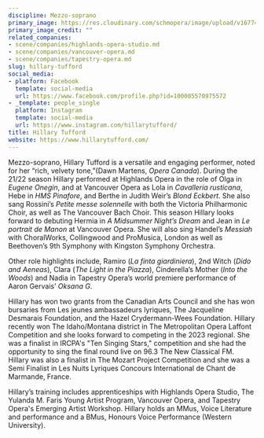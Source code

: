 ```yaml
---
discipline: Mezzo-soprano
primary_image: https://res.cloudinary.com/schmopera/image/upload/v1677439474/media/2023/02/Hillary_Tufford_yorkqs.jpg
primary_image_credit: ""
related_companies:
- scene/companies/highlands-opera-studio.md
- scene/companies/vancouver-opera.md
- scene/companies/tapestry-opera.md
slug: hillary-tufford
social_media:
- platform: Facebook
  template: social-media
  url: https://www.facebook.com/profile.php?id=100085570975572
- _template: people_single
  platform: Instagram
  template: social-media
  url: https://www.instagram.com/hillarytufford/
title: Hillary Tufford
website: https://www.hillarytufford.com/
---
```

Mezzo-soprano, Hillary Tufford is a versatile and engaging performer, noted for her “rich, velvety tone,”(Dawn Martens, _Opera Canada_). During the 21/22 season Hillary performed at Highlands Opera in the role of Olga in _Eugene Onegin_, and at Vancouver Opera as Lola in _Cavalleria rusticana_, Hebe in _HMS Pinafore_, and Berthe in Judith Weir’s _Blond Eckbert_. She also sang Rossini’s _Petite messe solennelle_ with both the Victoria Philharmonic Choir, as well as The Vancouver Bach Choir. This season Hillary looks forward to debuting Hermia in _A Midsummer Night’s Dream_ and Jean in _Le portrait de Manon_ at Vancouver Opera. She will also sing Handel’s _Messiah_ with ChoralWorks, Collingwood and ProMusica, London as well as Beethoven’s 9th Symphony with Kingston Symphony Orchestra. 

Other role highlights include, Ramiro (_La finta giardiniera_), 2nd Witch (_Dido and Aeneas_), Clara (_The Light in the Piazza_), Cinderella’s Mother (_Into the Woods_) and Nadia in Tapestry Opera’s world premiere performance of Aaron Gervais’ _Oksana G_.

Hillary has won two grants from the Canadian Arts Council and she has won bursaries from Les jeunes ambassadeurs lyriques, The Jacqueline Desmarais Foundation, and the Hazel Crydermann-Wees Foundation. Hillary recently won The Idaho/Montana district in The Metropolitan Opera Laffont Competition and she looks forward to competing in the 2023 regional. She was a finalist in IRCPA's "Ten Singing Stars," competition and she had the opportunity to sing the final round live on 96.3 The New Classical FM. Hillary was also a finalist in The Mozart Project Competition and she was a Semi Finalist in Les Nuits Lyriques Concours International de Chant de Marmande, France. 

Hillary’s training includes apprenticeships with Highlands Opera Studio, The Yulanda M. Faris Young Artist Program, Vancouver Opera, and Tapestry Opera's Emerging Artist Workshop. Hillary holds an MMus, Voice Literature and performance and a BMus, Honours Voice Performance (Western University).